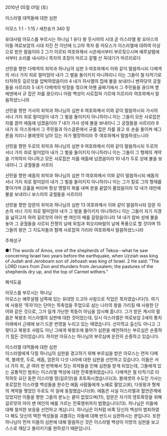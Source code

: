 2010년 05월 01일 (토)

이스라엘  대적들에 대한 심판



아모스 1:1 - 1:15 / 새찬송가 340 장


유대사람 아모스를 부르시는 하나님 
1 유다 왕 웃시야의 시대 곧 이스라엘 왕 요아스의 아들 여로보암의 시대 지진 전 이년에 드고아 목자 중 아모스가 이스라엘에 대하여 이상으로 받은 말씀이라 2 그가 이르되 여호와께서 시온에서부터 부르짖으시며 예루살렘에서부터 소리를 내시리니 목자의 초장이 마르고 갈멜 산 꼭대기가 마르리로다 

선민을 향한 다메섹의 죄악과 하나님의 심판 
3 여호와께서 이와 같이 말씀하시되 다메섹의 서너 가지 죄로 말미암아 내가 그 벌을 돌이키지 아니하리니 이는 그들이 철 타작기로 타작하듯 길르앗을 압박하였음이라 4 내가 하사엘의 집에 불을 보내리니 벤하닷의 궁궐들을 사르리라 5 내가 다메섹의 빗장을 꺾으며 아웬 골짜기에서 그 주민들을 끊으며 벧에덴에서 규 잡은 자를 끊으리니 아람 백성이 사로잡혀 기르에 이르리라 여호와께서 말씀하셨느니라 

선민을 향한 가사의 죄악과 하나님의 심판 
6 여호와께서 이와 같이 말씀하시되 가사의 서너 가지 죄로 말미암아 내가 그 벌을 돌이키지 아니하리니 이는 그들이 모든 사로잡은 자를 끌어 에돔에 넘겼음이라 7 내가 가사 성에 불을 보내리니 그 궁궐들을 사르리라 8 내가 또 아스돗에서 그 주민들과 아스글론에서 규를 잡은 자를 끊고 또 손을 돌이켜 에그론을 치리니 블레셋의 남아 있는 자가 멸망하리라 주 여호와께서 말씀하셨느니라 

선민을 향한 두로의 죄악과 하나님의 심판 
9 여호와께서 이와 같이 말씀하시되 두로의 서너 가지 죄로 말미암아 내가 그 벌을 돌이키지 아니하리니 이는 그들이 그 형제의 계약을 기억하지 아니하고 모든 사로잡은 자를 에돔에 넘겼음이라 10 내가 두로 성에 불을 보내리니 그 궁궐들을 사르리 

선민을 향한 에돔의 죄악과 하나님의 심판 
11 여호와께서 이와 같이 말씀하시되 에돔의 서너 가지 죄로 말미암아 내가 그 벌을 돌이키지 아니하리니 이는 그가 칼로 그의 형제를 쫓아가며 긍휼을 버리며 항상 맹렬히 화를 내며 분을 끝없이 품었음이라 12 내가 데만에 불을 보내리니 보스라의 궁궐들을 사르리라 

선민을 향한 암몬의 죄악과 하나님의 심판 
13 여호와께서 이와 같이 말씀하시되 암몬 자손의 서너 가지 죄로 말미암아 내가 그 벌을 돌이키지 아니하리니 이는 그들이 자기 지경을 넓히고자 하여 길르앗의 아이 밴 여인의 배를 갈랐음이니라 14 내가 랍바 성에 불을 놓아 그 궁궐들을 사르되 전쟁의 날에 외침과 회오리바람의 날에 폭풍으로 할 것이며 15 그들의 왕은 그 지도자들과 함께 사로잡혀 가리라 여호와께서 말씀하셨느니라  



주제성구

●1 The words of Amos, one of the shepherds of Tekoa--what he saw concerning Israel two years before the earthquake, when Uzziah was king of Judah and Jeroboam son of Jehoash was king of Israel.  2 He said: "The LORD roars from Zion and thunders from Jerusalem; the pastures of the shepherds dry up, and the top of Carmel withers."

해석도움





아모스를 부르시는 하나님   
아모스는 예루살렘 남쪽에 있는 유대땅 드고아 사람으로 직업은 목자였습니다(1). 여기에 사용된 ‘목자’라는 단어는 목축업을 주업으로 삼는 나라의 왕을 가리킬 때 사용한 단어와 같은 것으로, 그가 일개 가난한 목동이 아님을 암시해 줍니다. 그가 받은 계시의 말씀은 북왕조 이스라엘의 심판에 대한 것이었는데, 당시 이스라엘은 여로보암 2세의 통치 아래에서 근래에 보기 드문 번영을 누리고 있는 때였습니다. 선지학교 출신도 아니고 그렇다고 북왕조 사람도 아닌 그에게 북왕조에 들어가 심판을 예언하라는 부르심은 순종하기 힘든 것이었습니다. 하지만 아모스는 하나님의 부르심에 온전히 순종하고 있습니다.   

이스라엘 대적들에 대한 심판   
이스라엘에게 닥칠 하나님의 심판을 경고하기 위해 부르심을 받은 아모스는 먼저 다메섹, 블레셋, 두로, 에돔, 암몬의 다섯 나라에 대한 심판을 선언하고 있습니다. 이들은 서너 가지 죄, 곧 여러 번 반복해서 짓는 죄악들을 인해 심판을 받게 되었는데, 그들에게 있는 공통적인 범죄는 이스라엘 백성에 대한 잔혹행위였습니다. 다메섹은 철 타작기로 타작하듯 요단 동편 이스라엘 땅(길르앗)을 초토화시켰습니다(3). 블레셋의 수도인 가사는 포로잡힌 이스라엘 백성들을 원수인 에돔 사람들에게 노예로 팔았고(6), 다윗왕과 형제의 계약을 맺었던 두로도 이 일에 동참했습니다(9). 에돔은 사실 이스라엘과 혈연관계에 있었지만 이들을 향한 그들의 분노는 끝이 없었으며(11), 암몬은 자기의 영토확장을 위해 길르앗의 아이 밴 여인의 배를 가르는 잔혹행위까지 범했습니다(13). 하나님은 이들에 대해 철저한 보응을 선언하고 계십니다. 하나님은 이처럼 비록 당신의 백성이 범죄하였다 해도 당신의 택한 백성들을 괴롭히는 자들에 대해 반드시 심판하시는 분입니다. 또한 하나님이 먼저 이들의 심판에 대해 말씀하신 것은 이스라엘 백성이 이방의 심판을 보고 스스로 깨닫고 돌이키기를 원하셨기 때문입니다.